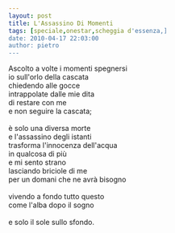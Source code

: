 ```yaml
---
layout: post
title: L'Assassino Di Momenti
tags: [speciale,onestar,scheggia d'essenza,]
date: 2010-04-17 22:03:00
author: pietro
---
```

Ascolto a volte i momenti spegnersi<br/>io sull'orlo della cascata<br/>chiedendo alle gocce<br/>intrappolate dalle mie dita<br/>di restare con me<br/>e non seguire la cascata;<br/><br/>è solo una diversa morte<br/>e l'assassino degli istanti<br/>trasforma l'innocenza dell'acqua<br/>in qualcosa di più<br/>e mi sento strano<br/>lasciando briciole di me<br/>per un domani che ne avrà bisogno<br/><br/>vivendo a fondo tutto questo<br/>come l'alba dopo il sogno<br/><br/>e solo il sole sullo sfondo.
